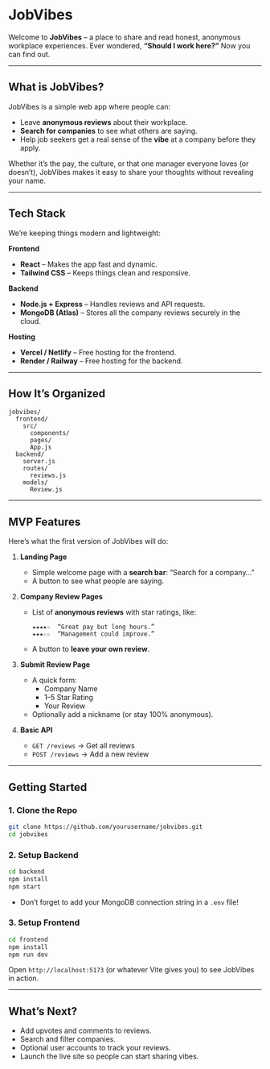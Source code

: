# JobVibes
Welcome to **JobVibes** – a place to share and read honest, anonymous workplace experiences.
Ever wondered, **“Should I work here?”** Now you can find out.

---

## What is JobVibes?
JobVibes is a simple web app where people can:
- Leave **anonymous reviews** about their workplace.
- **Search for companies** to see what others are saying.
- Help job seekers get a real sense of the **vibe** at a company before they apply.

Whether it’s the pay, the culture, or that one manager everyone loves (or doesn’t), JobVibes makes it easy to share your thoughts without revealing your name.

---

## Tech Stack
We’re keeping things modern and lightweight:

**Frontend**
- **React** – Makes the app fast and dynamic.
- **Tailwind CSS** – Keeps things clean and responsive.

**Backend**
- **Node.js + Express** – Handles reviews and API requests.
- **MongoDB (Atlas)** – Stores all the company reviews securely in the cloud.

**Hosting**
- **Vercel / Netlify** – Free hosting for the frontend.
- **Render / Railway** – Free hosting for the backend.

---

## How It’s Organized
```
jobvibes/
  frontend/
    src/
      components/
      pages/
      App.js
  backend/
    server.js
    routes/
      reviews.js
    models/
      Review.js
```

---

## MVP Features
Here’s what the first version of JobVibes will do:

1. **Landing Page**
   - Simple welcome page with a **search bar**: “Search for a company…”
   - A button to see what people are saying.

2. **Company Review Pages**
   - List of **anonymous reviews** with star ratings, like:
     ```
     ★★★★☆  “Great pay but long hours.”
     ★★★☆☆  “Management could improve.”
     ```
   - A button to **leave your own review**.

3. **Submit Review Page**
   - A quick form:
     - Company Name
     - 1–5 Star Rating
     - Your Review
   - Optionally add a nickname (or stay 100% anonymous).

4. **Basic API**
   - `GET /reviews` → Get all reviews
   - `POST /reviews` → Add a new review

---

## Getting Started

### 1. Clone the Repo
```bash
git clone https://github.com/yourusername/jobvibes.git
cd jobvibes
```

### 2. Setup Backend
```bash
cd backend
npm install
npm start
```
- Don’t forget to add your MongoDB connection string in a `.env` file!

### 3. Setup Frontend
```bash
cd frontend
npm install
npm run dev
```

Open `http://localhost:5173` (or whatever Vite gives you) to see JobVibes in action.

---

## What’s Next?
- Add upvotes and comments to reviews.
- Search and filter companies.
- Optional user accounts to track your reviews.
- Launch the live site so people can start sharing vibes.

